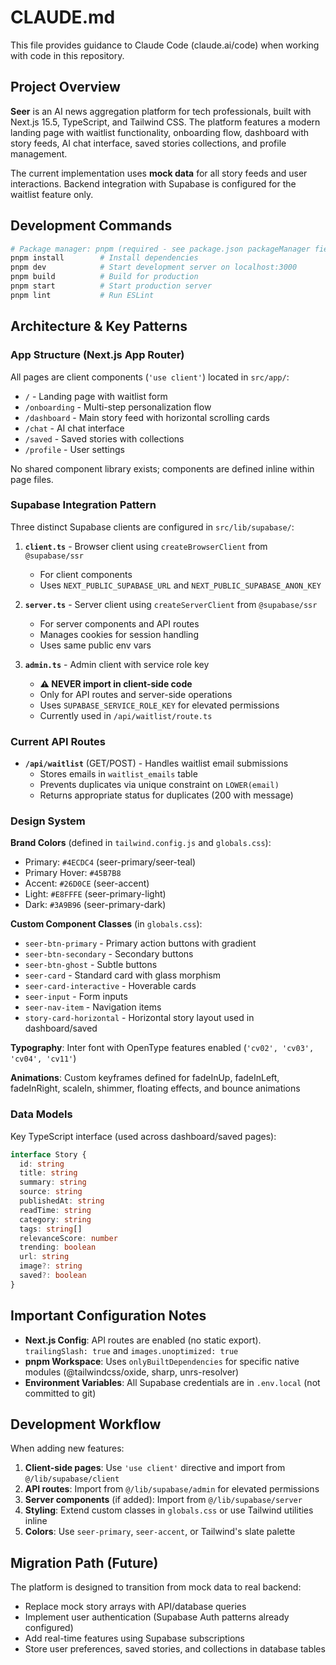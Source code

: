 # CLAUDE.md

This file provides guidance to Claude Code (claude.ai/code) when working with code in this repository.

## Project Overview

**Seer** is an AI news aggregation platform for tech professionals, built with Next.js 15.5, TypeScript, and Tailwind CSS. The platform features a modern landing page with waitlist functionality, onboarding flow, dashboard with story feeds, AI chat interface, saved stories collections, and profile management.

The current implementation uses **mock data** for all story feeds and user interactions. Backend integration with Supabase is configured for the waitlist feature only.

## Development Commands

```bash
# Package manager: pnpm (required - see package.json packageManager field)
pnpm install        # Install dependencies
pnpm dev            # Start development server on localhost:3000
pnpm build          # Build for production
pnpm start          # Start production server
pnpm lint           # Run ESLint
```

## Architecture & Key Patterns

### App Structure (Next.js App Router)

All pages are client components (`'use client'`) located in `src/app/`:
- `/` - Landing page with waitlist form
- `/onboarding` - Multi-step personalization flow
- `/dashboard` - Main story feed with horizontal scrolling cards
- `/chat` - AI chat interface
- `/saved` - Saved stories with collections
- `/profile` - User settings

No shared component library exists; components are defined inline within page files.

### Supabase Integration Pattern

Three distinct Supabase clients are configured in `src/lib/supabase/`:

1. **`client.ts`** - Browser client using `createBrowserClient` from `@supabase/ssr`
   - For client components
   - Uses `NEXT_PUBLIC_SUPABASE_URL` and `NEXT_PUBLIC_SUPABASE_ANON_KEY`

2. **`server.ts`** - Server client using `createServerClient` from `@supabase/ssr`
   - For server components and API routes
   - Manages cookies for session handling
   - Uses same public env vars

3. **`admin.ts`** - Admin client with service role key
   - **⚠️ NEVER import in client-side code**
   - Only for API routes and server-side operations
   - Uses `SUPABASE_SERVICE_ROLE_KEY` for elevated permissions
   - Currently used in `/api/waitlist/route.ts`

### Current API Routes

- **`/api/waitlist`** (GET/POST) - Handles waitlist email submissions
  - Stores emails in `waitlist_emails` table
  - Prevents duplicates via unique constraint on `LOWER(email)`
  - Returns appropriate status for duplicates (200 with message)

### Design System

**Brand Colors** (defined in `tailwind.config.js` and `globals.css`):
- Primary: `#4ECDC4` (seer-primary/seer-teal)
- Primary Hover: `#45B7B8`
- Accent: `#26D0CE` (seer-accent)
- Light: `#E8FFFE` (seer-primary-light)
- Dark: `#3A9B96` (seer-primary-dark)

**Custom Component Classes** (in `globals.css`):
- `seer-btn-primary` - Primary action buttons with gradient
- `seer-btn-secondary` - Secondary buttons
- `seer-btn-ghost` - Subtle buttons
- `seer-card` - Standard card with glass morphism
- `seer-card-interactive` - Hoverable cards
- `seer-input` - Form inputs
- `seer-nav-item` - Navigation items
- `story-card-horizontal` - Horizontal story layout used in dashboard/saved

**Typography**: Inter font with OpenType features enabled (`'cv02', 'cv03', 'cv04', 'cv11'`)

**Animations**: Custom keyframes defined for fadeInUp, fadeInLeft, fadeInRight, scaleIn, shimmer, floating effects, and bounce animations

### Data Models

Key TypeScript interface (used across dashboard/saved pages):

```typescript
interface Story {
  id: string
  title: string
  summary: string
  source: string
  publishedAt: string
  readTime: string
  category: string
  tags: string[]
  relevanceScore: number
  trending: boolean
  url: string
  image?: string
  saved?: boolean
}
```

## Important Configuration Notes

- **Next.js Config**: API routes are enabled (no static export). `trailingSlash: true` and `images.unoptimized: true`
- **pnpm Workspace**: Uses `onlyBuiltDependencies` for specific native modules (@tailwindcss/oxide, sharp, unrs-resolver)
- **Environment Variables**: All Supabase credentials are in `.env.local` (not committed to git)

## Development Workflow

When adding new features:

1. **Client-side pages**: Use `'use client'` directive and import from `@/lib/supabase/client`
2. **API routes**: Import from `@/lib/supabase/admin` for elevated permissions
3. **Server components** (if added): Import from `@/lib/supabase/server`
4. **Styling**: Extend custom classes in `globals.css` or use Tailwind utilities inline
5. **Colors**: Use `seer-primary`, `seer-accent`, or Tailwind's slate palette

## Migration Path (Future)

The platform is designed to transition from mock data to real backend:
- Replace mock story arrays with API/database queries
- Implement user authentication (Supabase Auth patterns already configured)
- Add real-time features using Supabase subscriptions
- Store user preferences, saved stories, and collections in database tables
